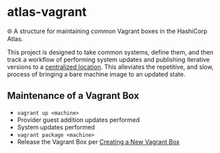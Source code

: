 # atlas-vagrant
:globe_with_meridians: A structure for maintaining common Vagrant boxes in the HashiCorp Atlas.

This project is designed to take common systems, define them, and then track a workflow of performing system updates and publishing iterative versions to a [centralized location](https://atlas.hashicorp.com/devopsgroup-io). This alleviates the repetitive, and slow, process of bringing a bare machine image to an updated state.

## Maintenance of a Vagrant Box
* `vagrant up <machine>`
* Provider guest addition updates performed
* System updates performed
* `vagrant package <machine>`
* Release the Vagrant Box per [Creating a New Vagrant Box](https://vagrantcloud.com/help/vagrant/boxes/create)
